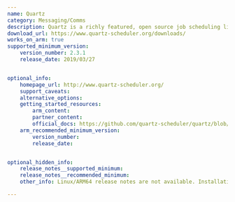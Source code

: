 ```yaml
---
name: Quartz
category: Messaging/Comms
description: Quartz is a richly featured, open source job scheduling library that can be integrated within virtually any Java application.
download_url: https://www.quartz-scheduler.org/downloads/
works_on_arm: true
supported_minimum_version:
    version_number: 2.3.1
    release_date: 2019/03/27


optional_info:
    homepage_url: http://www.quartz-scheduler.org/
    support_caveats:
    alternative_options:
    getting_started_resources:
        arm_content:
        partner_content:
        official_docs: https://github.com/quartz-scheduler/quartz/blob/main/docs/quick-start-guide.adoc
    arm_recommended_minimum_version:
        version_number:
        release_date:


optional_hidden_info:
    release_notes__supported_minimum:
    release_notes__recommended_minimum:
    other_info: Linux/ARM64 release notes are not available. Installation and testing are done using released source code tar.

---
```

